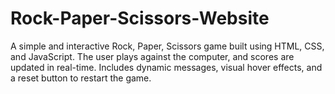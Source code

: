 # Rock-Paper-Scissors-Website
A simple and interactive Rock, Paper, Scissors game built using HTML, CSS, and JavaScript. The user plays against the computer, and scores are updated in real-time. Includes dynamic messages, visual hover effects, and a reset button to restart the game.

